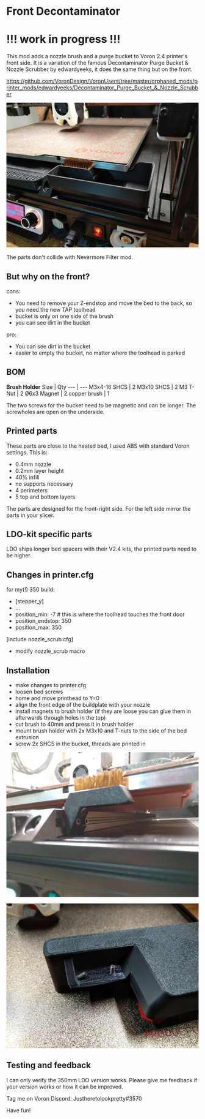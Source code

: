 # Front Decontaminator
# !!! work in progress !!!

This mod adds a nozzle brush and a purge bucket to Voron 2.4 printer's front side. It is a variation of the famous Decontaminator Purge Bucket & Nozzle Scrubber by edwardyeeks, it does the same thing but on the front.

https://github.com/VoronDesign/VoronUsers/tree/master/orphaned_mods/printer_mods/edwardyeeks/Decontaminator_Purge_Bucket_&_Nozzle_Scrubber

![complete](https://github.com/Thomas-3D/Front_Decontaminator/blob/main/images/complete.jpg)

The parts don't collide with Nevermore Filter mod.

## But why on the front?
cons: 
- You need to remove your Z-endstop and move the bed to the back, so you need the new TAP toolhead
- bucket is only on one side of the brush
- you can see dirt in the bucket

pro:
- You can see dirt in the bucket
- easier to empty the bucket, no matter where the toolhead is parked

## BOM

**Brush Holder**
Size | Qty
--- | ---
M3x4-16 SHCS | 2
M3x10 SHCS | 2
M3 T-Nut | 2
Ø6x3 Magnet | 2
copper brush | 1

The two screws for the bucket need to be magnetic and can be longer. The screwholes are open on the underside.

## Printed parts

These parts are close to the heated bed, I used ABS with standard Voron settings. This is:
- 0.4mm nozzle
- 0.2mm layer height
- 40% infill
- no supports necessary
- 4 perimeters
- 5 top and bottom layers

The parts are designed for the front-right side. For the left side mirror the parts in your slicer.

## LDO-kit specific parts

LDO ships longer bed spacers with their V2.4 kits, the printed parts need to be higher.


## Changes in printer.cfg

for my(!) 350 build:
- [stepper_y]
- ...
- position_min: -7  # this is where the toolhead touches the front door
- position_endstop: 350
- position_max: 350

[include nozzle_scrub.cfg]
- modify nozzle_scrub macro


## Installation

- make changes to printer.cfg
- loosen bed screws
- home and move printhead to Y=0
- align the front edge of the buildplate with your nozzle
- install magnets to brush holder (if they are loose you can glue them in afterwards through holes in the top)
- cut brush to 40mm and press it in brush holder
- mount brush holder with 2x M3x10 and T-nuts to the side of the bed extrusion
- screw 2x SHCS in the bucket, threads are printed in

![brush_holder](https://github.com/Thomas-3D/Front_Decontaminator/blob/main/images/brush_holder.jpg)

![bucket_underside](https://github.com/Thomas-3D/Front_Decontaminator/blob/main/images/bucket_underside.jpg)

## Testing and feedback

I can only verify the 350mm LDO version works. Please give me feedback if your version works or how it can be improved.

Tag me on Voron Discord: Justheretolookpretty#3570

Have fun!
